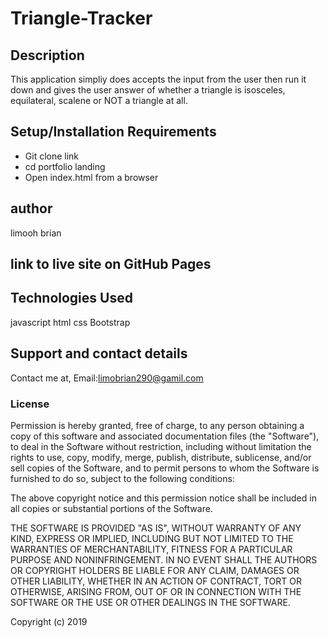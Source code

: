 # Triangle-Tracker

## Description
This application simpliy does accepts the input from the user then run it down and gives the user answer of whether a triangle is isosceles, equilateral, scalene or NOT a triangle at all.



## Setup/Installation Requirements
* Git clone link
* cd portfolio landing
* Open index.html from a browser

## author
 limooh brian

 ## link to live site on GitHub Pages

## Technologies Used
javascript
html
css
Bootstrap

## Support and contact details
Contact me at,
Email:limobrian290@gamil.com

### License
Permission is hereby granted, free of charge, to any person obtaining a copy
of this software and associated documentation files (the "Software"), to deal
in the Software without restriction, including without limitation the rights
to use, copy, modify, merge, publish, distribute, sublicense, and/or sell
copies of the Software, and to permit persons to whom the Software is
furnished to do so, subject to the following conditions:

The above copyright notice and this permission notice shall be included in all
copies or substantial portions of the Software.

THE SOFTWARE IS PROVIDED "AS IS", WITHOUT WARRANTY OF ANY KIND, EXPRESS OR
IMPLIED, INCLUDING BUT NOT LIMITED TO THE WARRANTIES OF MERCHANTABILITY,
FITNESS FOR A PARTICULAR PURPOSE AND NONINFRINGEMENT. IN NO EVENT SHALL THE
AUTHORS OR COPYRIGHT HOLDERS BE LIABLE FOR ANY CLAIM, DAMAGES OR OTHER
LIABILITY, WHETHER IN AN ACTION OF CONTRACT, TORT OR OTHERWISE, ARISING FROM,
OUT OF OR IN CONNECTION WITH THE SOFTWARE OR THE USE OR OTHER DEALINGS IN THE
SOFTWARE.

Copyright (c) 2019 
